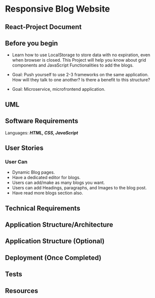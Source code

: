 # Responsive Blog Website

## React-Project Document

## Before you begin

- Learn how to use LocalStorage to store data with no expiration, even when browser is closed. This Project will help you know about grid components and JavaScript Functionalities to add the blogs.

- Goal: Push yourself to use 2-3 frameworks on the same application. How will they talk to one another? Is there a benefit to this structure?

- Goal: Microservice, microfrontend application.

## UML


## Software Requirements

Languages: ***HTML, CSS, JavaScript***

## User Stories

### User Can

- Dynamic Blog pages.
- Have a dedicated editor for blogs.
- Users can add/make as many blogs you want.
- Users can add Headings, paragraphs, and Images to the blog post.
- Have read more blogs section also.

## Technical Requirements


## Application Structure/Architecture


## Application Structure (Optional)


## Deployment (Once Completed)


## Tests


## Resources
